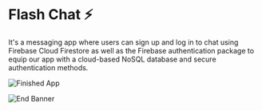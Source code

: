 
# Flash Chat ⚡️

It's a  messaging app where users can sign up and log in to chat using Firebase Cloud Firestore as well as the Firebase authentication package to equip our app with a cloud-based NoSQL database and secure authentication methods. 

![Finished App](https://github.com/londonappbrewery/Images/blob/master/flash_chat_flutter_demo.gif)

![End Banner](https://github.com/londonappbrewery/Images/blob/master/readme-end-banner.png)
